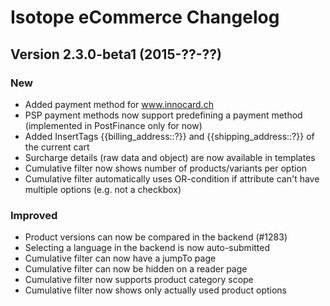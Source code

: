 Isotope eCommerce Changelog
===========================

Version 2.3.0-beta1 (2015-??-??)
--------------------------------

### New
- Added payment method for www.innocard.ch
- PSP payment methods now support predefining a payment method (implemented in PostFinance only for now)
- Added InsertTags {{billing_address::?}} and {{shipping_address::?}} of the current cart
- Surcharge details (raw data and object) are now available in templates
- Cumulative filter now shows number of products/variants per option
- Cumulative filter automatically uses OR-condition if attribute can't have multiple options (e.g. not a checkbox)

### Improved
- Product versions can now be compared in the backend (#1283)
- Selecting a language in the backend is now auto-submitted
- Cumulative filter can now have a jumpTo page
- Cumulative filter can now be hidden on a reader page
- Cumulative filter now supports product category scope
- Cumulative filter now shows only actually used product options
 